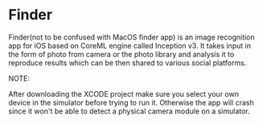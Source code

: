 # Finder


Finder(not to be confused with MacOS finder app) is an image recognition app for iOS based on CoreML engine called Inception v3. It takes input in the form of photo from camera or the photo library and analysis it to reproduce results which can be then shared to various social platforms.

NOTE:

After downloading the XCODE project make sure you select your own device in the simulator before trying to run it. Otherwise the app will crash since it won't be able to detect a physical camera module on a simulator.
